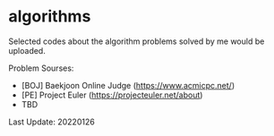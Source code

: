 # algorithms

Selected codes about the algorithm problems solved by me would be uploaded.

Problem Sourses:
* [BOJ] Baekjoon Online Judge (https://www.acmicpc.net/)
* [PE]  Project Euler (https://projecteuler.net/about)
* TBD

Last Update: 20220126
